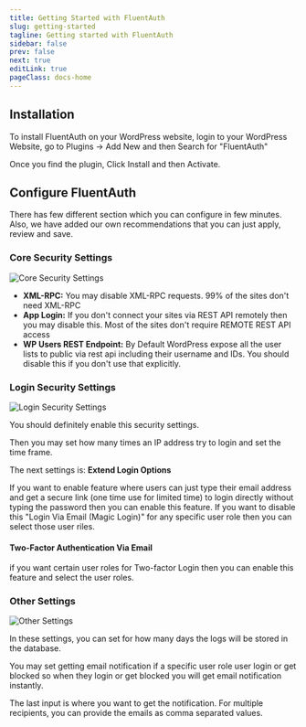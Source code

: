```yaml
---
title: Getting Started with FluentAuth
slug: getting-started
tagline: Getting started with FluentAuth
sidebar: false
prev: false
next: true
editLink: true
pageClass: docs-home
---
```


## Installation
To install FluentAuth on your WordPress website, login to your WordPress Website, go to Plugins -> Add New and then Search for "FluentAuth"

Once you find the plugin, Click Install and then Activate.

## Configure FluentAuth
There has few different section which you can configure in few minutes. Also, we have added our own recommendations that you can just apply, review and save.

### Core Security Settings

![Core Security Settings](https://fluentauth.com/wp-content/uploads/2022/12/core-settings.png)

- **XML-RPC:** You may disable XML-RPC requests. 99% of the sites don't need XML-RPC
- **App Login:** If you don't connect your sites via REST API remotely then you may disable this. Most of the sites don't require REMOTE REST API access
- **WP Users REST Endpoint:** By Default WordPress expose all the user lists to public via rest api including their username and IDs. You should disable this if you don't use that explicitly.

### Login Security Settings

![Login Security Settings](https://fluentauth.com/wp-content/uploads/2022/12/login-security-settings.png)

You should definitely enable this security settings.

Then you may set how many times an IP address try to login and set the time frame.

The next settings is: **Extend Login Options**

If you want to enable feature where users can just type their email address and get a secure link (one time use for limited time) to login directly without typing the password then you can enable this feature.
If you want to disable this "Login Via Email (Magic Login)" for any specific user role then you can select those user riles.

#### Two-Factor Authentication Via Email
if you want certain user roles for Two-factor Login then you can enable this feature and select the user roles.

### Other Settings

![Other Settings](https://fluentauth.com/wp-content/uploads/2022/12/other-settings.png)

In these settings, you can set for how many days the logs will be stored in the database.

You may set getting email notification if a specific user role user login or get blocked so when they login or get blocked you will get email notification instantly.

The last input is where you want to get the notification. For multiple recipients, you can provide the emails as comma separated values. 

